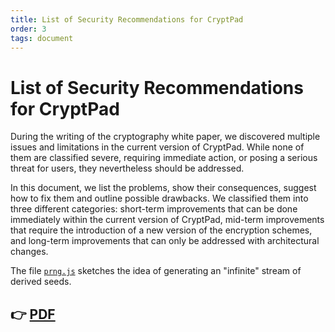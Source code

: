 ```yaml
---
title: List of Security Recommendations for CryptPad
order: 3
tags: document
---
```


# List of Security Recommendations for CryptPad

During the writing of the cryptography white paper, we discovered multiple
issues and limitations in the current version of CryptPad. While none of them
are classified severe, requiring immediate action, or posing a serious threat
for users, they nevertheless should be addressed.

In this document, we list the problems, show their consequences, suggest how to
fix them and outline possible drawbacks. We classified them into three different
categories: short-term improvements that can be done immediately within the
current version of CryptPad, mid-term improvements that require the introduction
of a new version of the encryption schemes, and long-term improvements that can
only be addressed with architectural changes.

The file [`prng.js`](prng.js) sketches the idea of generating an "infinite"
stream of derived seeds.

## 👉 [PDF](./main.pdf)

